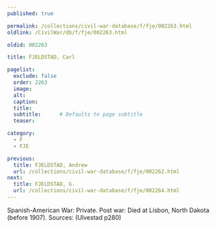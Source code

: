 ```yaml
---
published: true

permalink: /collections/civil-war-database/f/fje/002263.html
oldlink: /CivilWar/db/f/fje/002263.html

oldid: 002263

title: FJELDSTAD, Carl

pagelist:
  exclude: false
  order: 2263
  image: 
  alt:
  caption:
  title:
  subtitle:      # Defaults to page subtitle
  teaser:

category: 
  - F 
  - FJE

previous:
  title: FJELDSTAD, Andrew
  url: /collections/civil-war-database/f/fje/002262.html  
next:
  title: FJELDSTAD, G.
  url: /collections/civil-war-database/f/fje/002264.html   
---
```

Spanish-American War: Private. Post war: Died at Lisbon, North Dakota (before 1907). Sources: (Ulvestad p280)